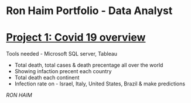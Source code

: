 # Ron Haim Portfolio - Data Analyst

# [Project 1: Covid 19 overview](https://ronhaim.github.io/portfolio/)

Tools needed - Microsoft SQL server, Tableau

* Total death, total cases & death precentage all over the world
* Showing infaction precent each country
* Total death each continent
* Infection rate on - Israel, Italy, United States, Brazil & make predictions 



*RON HAIM*
